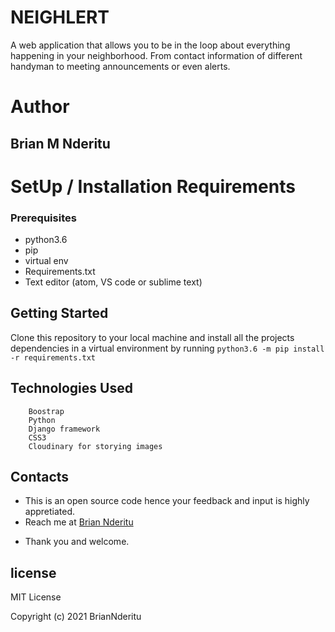 # NEIGHLERT
A web application that allows you to be in the loop about everything happening in your neighborhood. From contact information of different handyman to meeting announcements or even alerts.

# Author
<h2>Brian M Nderitu</h2>


# SetUp / Installation Requirements
### Prerequisites
* python3.6
* pip
* virtual env
* Requirements.txt
* Text editor (atom, VS code or sublime text)

## Getting Started
Clone this repository to your local machine and install all the projects dependencies in a virtual environment by running ``python3.6 -m pip install -r requirements.txt``


## Technologies Used
        Boostrap
        Python
        Django framework
        CSS3
        Cloudinary for storying images

## Contacts
* This is an open source code hence your feedback and input is highly appretiated.
* Reach me at <a href='bnderitu48@gmail.com'>Brian Nderitu</a>
- Thank you and welcome.


## license
MIT License

Copyright (c) 2021 BrianNderitu